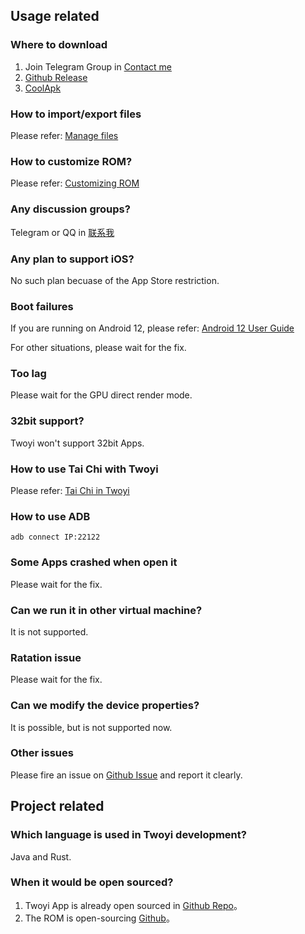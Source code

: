 ## Usage related

### Where to download

1. Join Telegram Group in [Contact me](contact.md)
2. [Github Release](https://github.com/twoyi/twoyi/releases)
3. [CoolApk](https://coolapk.com/apk/io.twoyi)

### How to import/export files

Please refer: [Manage files](manage-files.md)

### How to customize ROM?

Please refer: [Customizing ROM](customize-rootfs.md)

### Any discussion groups?

Telegram or QQ in [联系我](contact.md)

### Any plan to support iOS?

No such plan becuase of the App Store restriction.

### Boot failures

If you are running on Android 12, please refer: [Android 12 User Guide](android-12.md)

For other situations, please wait for the fix.

### Too lag

Please wait for the GPU direct render mode.

### 32bit support?

Twoyi won't support 32bit Apps.

### How to use Tai Chi with Twoyi

Please refer: [Tai Chi in Twoyi](taichi.md)

### How to use ADB

`adb connect IP:22122`

### Some Apps crashed when open it

Please wait for the fix.

### Can we run it in other virtual machine?

It is not supported.

### Ratation issue

Please wait for the fix.

### Can we modify the device properties?

It is possible, but is not supported now.

### Other issues

Please fire an issue on [Github Issue](https://github.com/twoyi/twoyi/issues) and report it clearly.

## Project related

### Which language is used in Twoyi development?

Java and Rust.

### When it would be open sourced?

1. Twoyi App is already open sourced in [Github Repo](https://github.com/twoyi/twoyi)。
2. The ROM is open-sourcing [Github](https://github.com/twoyi)。